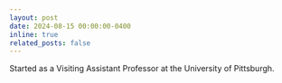 ```yaml
---
layout: post
date: 2024-08-15 00:00:00-0400
inline: true
related_posts: false
---
```


Started as a Visiting Assistant Professor at the University of Pittsburgh.
